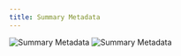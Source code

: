 ```yaml
---
title: Summary Metadata
---
```


![Summary Metadata](./diagrams/summary.light.svg#light)
![Summary Metadata](./diagrams/summary.dark.svg#dark)